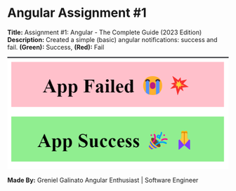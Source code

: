 # Angular Assignment #1

**Title:** Assignment #1: Angular - The Complete Guide (2023 Edition)
**Description:** Created a simple (basic) angular notifications: success and fail.
**(Green):** Success, **(Red):** Fail

<img src="/src/assets/notification-image.png" alt="Success or Fail Result" title="Success or Fail Result">

**Made By:**
Greniel Galinato
Angular Enthusiast | Software Engineer
